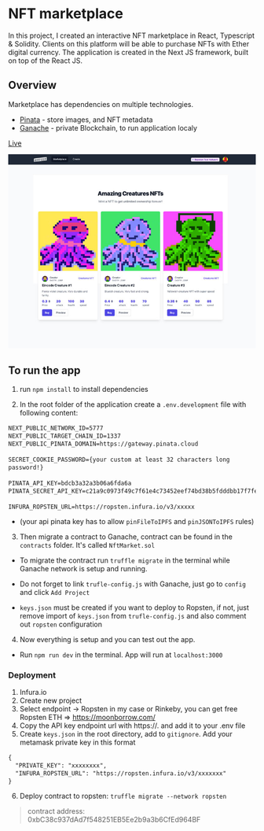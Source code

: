 # NFT marketplace

In this project,  I created an interactive NFT marketplace in React, Typescript & Solidity. Clients on this platform will be able to purchase NFTs with Ether digital currency.
The application is created in the Next JS framework, built on top of the React JS.
## Overview

Marketplace has dependencies on multiple technologies.

* [Pinata](https://app.pinata.cloud/) - store images, and NFT metadata
* [Ganache](https://trufflesuite.com/ganache/) - private Blockchain, to run application localy

[Live](https://nftmarket-jade.vercel.app/)

![screenshot](./screenshot.jpg)

## To run the app
1. run `npm install` to install dependencies

2. In the root folder of the application create a `.env.development` file with following content:

```
NEXT_PUBLIC_NETWORK_ID=5777
NEXT_PUBLIC_TARGET_CHAIN_ID=1337
NEXT_PUBLIC_PINATA_DOMAIN=https://gateway.pinata.cloud

SECRET_COOKIE_PASSWORD={your custom at least 32 characters long password!}

PINATA_API_KEY=bdcb3a32a3b06a6fda6a
PINATA_SECRET_API_KEY=c21a9c0973f49c7f61e4c73452eef74bd38b5fdddbb17f7fe6d64d8e592da570

INFURA_ROPSTEN_URL=https://ropsten.infura.io/v3/xxxxx
```
* (your api pinata key has to allow `pinFileToIPFS` and `pinJSONToIPFS` rules)

3. Then migrate a contract to Ganache, contract can be found in the `contracts` folder. It's called `NftMarket.sol`

* To migrate the contract run `truffle migrate` in the terminal while Ganache network is setup and running.

* Do not forget to link `trufle-config.js` with Ganache, just go to `config` and click `Add Project`

* `keys.json` must be created if you want to deploy to Ropsten, if not, just remove import of `keys.json` from `trufle-config.js` and also comment out `ropsten` configuration

4. Now everything is setup and you can test out the app.

* Run `npm run dev` in the terminal. App will run at `localhost:3000`

### Deployment
1. Infura.io
2. Create new project
3. Select endpoint -> Ropsten in my case or Rinkeby, you can get free Ropsten ETH => https://moonborrow.com/
4. Copy the API key endpoint url with https://. and add it to your .env file
5. Create `keys.json` in the root directory, add to `gitignore`. Add your metamask private key in this format
```
{
  "PRIVATE_KEY": "xxxxxxxx",
  "INFURA_ROPSTEN_URL": "https://ropsten.infura.io/v3/xxxxxxx"
}
```
6. Deploy contract to ropsten: `truffle migrate --network ropsten`

> contract address: 0xbC38c937dAd7f548251EB5Ee2b9a3b6CfEd964BF